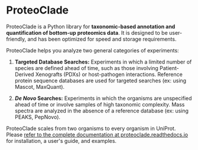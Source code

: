 # ProteoClade

ProteoClade is a Python library for **taxonomic-based annotation and quantification of bottom-up proteomics data**. It is designed to be user-friendly, and has been optimized for speed and storage requirements.

ProteoClade helps you analyze two general categories of experiments:

1. **Targeted Database Searches:** Experiments in which a limited number of species are defined ahead of time, such as those involving Patient-Derived Xenografts (PDXs) or host-pathogen interactions. Reference protein sequence databases are used for targeted searches (ex: using Mascot, MaxQuant).

2. **_De Novo_ Searches:** Experiments in which the organisms are unspecified ahead of time or involve samples of high taxonomic complexity. Mass spectra are analyzed in the absence of a reference database (ex: using PEAKS, PepNovo).

ProteoClade scales from two organisms to every organism in UniProt. Please [refer to the complete documentation at proteoclade.readthedocs.io](https://proteoclade.readthedocs.io) for installation, a user's guide, and examples.
